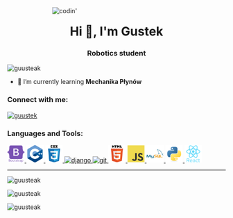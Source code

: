 <img align="right"  alt="codin'" width="400" src="https://c.tenor.com/jCk8c5_Q4J0AAAAC/hacker.gif">
<h1 align="center">Hi 👋, I'm Gustek</h1>
<h3 align="center">Robotics student</h3>


<p align="left"> <img src="https://komarev.com/ghpvc/?username=guusteak&label=Profile%20views&color=0e75b6&style=flat" alt="guusteak" /> </p>

- 🌱 I’m currently learning **Mechanika Płynów**

<h3 align="left">Connect with me:</h3>
<p align="left">
<a href="https://instagram.com/guustek" target="blank"><img align="center" src="https://raw.githubusercontent.com/rahuldkjain/github-profile-readme-generator/master/src/images/icons/Social/instagram.svg" alt="guustek" height="30" width="40" /></a>
</p>

<h3 align="left">Languages and Tools:</h3>
<p align="left"> <a href="https://getbootstrap.com" target="_blank" rel="noreferrer"> <img src="https://raw.githubusercontent.com/devicons/devicon/master/icons/bootstrap/bootstrap-plain-wordmark.svg" alt="bootstrap" width="40" height="40"/> </a> <a href="https://www.w3schools.com/cpp/" target="_blank" rel="noreferrer"> <img src="https://raw.githubusercontent.com/devicons/devicon/master/icons/cplusplus/cplusplus-original.svg" alt="cplusplus" width="40" height="40"/> </a> <a href="https://www.w3schools.com/css/" target="_blank" rel="noreferrer"> <img src="https://raw.githubusercontent.com/devicons/devicon/master/icons/css3/css3-original-wordmark.svg" alt="css3" width="40" height="40"/> </a> <a href="https://www.djangoproject.com/" target="_blank" rel="noreferrer"> <img src="https://cdn.worldvectorlogo.com/logos/django.svg" alt="django" width="40" height="40"/> </a> <a href="https://git-scm.com/" target="_blank" rel="noreferrer"> <img src="https://www.vectorlogo.zone/logos/git-scm/git-scm-icon.svg" alt="git" width="40" height="40"/> </a> <a href="https://www.w3.org/html/" target="_blank" rel="noreferrer"> <img src="https://raw.githubusercontent.com/devicons/devicon/master/icons/html5/html5-original-wordmark.svg" alt="html5" width="40" height="40"/> </a> <a href="https://developer.mozilla.org/en-US/docs/Web/JavaScript" target="_blank" rel="noreferrer"> <img src="https://raw.githubusercontent.com/devicons/devicon/master/icons/javascript/javascript-original.svg" alt="javascript" width="40" height="40"/> </a> <a href="https://www.mysql.com/" target="_blank" rel="noreferrer"> <img src="https://raw.githubusercontent.com/devicons/devicon/master/icons/mysql/mysql-original-wordmark.svg" alt="mysql" width="40" height="40"/> </a> <a href="https://www.python.org" target="_blank" rel="noreferrer"> <img src="https://raw.githubusercontent.com/devicons/devicon/master/icons/python/python-original.svg" alt="python" width="40" height="40"/> </a> <a href="https://reactjs.org/" target="_blank" rel="noreferrer"> <img src="https://raw.githubusercontent.com/devicons/devicon/master/icons/react/react-original-wordmark.svg" alt="react" width="40" height="40"/> </a> </p>

------------------------------
<p>&nbsp;<img align="left" width="30%" src="https://github-readme-stats.vercel.app/api?username=guusteak&show_icons=true&locale=en" alt="guusteak" /></p>

<p>&nbsp;<img align="left" width="30%" src="https://github-readme-streak-stats.herokuapp.com/?user=guusteak&" alt="guusteak" /></p>

<p><img align="left" width="30%" src="https://github-readme-stats.vercel.app/api/top-langs?username=guusteak&show_icons=true&locale=en&layout=compact" alt="guusteak" /></p>

